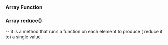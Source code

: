 ### Array Function


### Array reduce()
-- it is a method    that runs a function on each element to produce ( reduce it to) a single value.